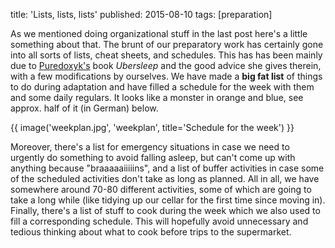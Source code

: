 title: 'Lists, lists, lists'
published: 2015-08-10
tags: [preparation]

As we mentioned doing organizational stuff in the last post here's a little something about that.
The brunt of our preparatory work has certainly gone into all sorts of lists, cheat sheets, and 
schedules. This has has been mainly due to [Puredoxyk's](http://www.puredoxyk.com/) book
*Ubersleep* and the good advice she gives therein, with a few modifications by ourselves. We have
made a **big fat list** of things to do during adaptation and have filled a schedule for the 
week with them and some daily regulars. It looks like a monster in orange and blue, see approx. 
half of it (in German) below.

{{ image('weekplan.jpg', 'weekplan', title='Schedule for the week') }}

Moreover, there's a list for emergency situations in case we need to urgently do something to 
avoid falling asleep, but can't come up with anything because "braaaaaiiiiins", and a list of 
buffer activities in case some of the scheduled activities don't take as long as planned. All in 
all, we have somewhere around 70-80 different activities, some of which are going to take a long 
while (like tidying up our cellar for the first time since moving in). Finally, there's a list 
of stuff to cook during the week which we also used to fill a corresponding schedule. This will
hopefully avoid unnecessary and tedious thinking about what to cook before trips to the supermarket.
